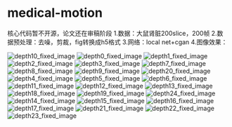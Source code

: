 # medical-motion
核心代码暂不开源，论文还在审稿阶段
1.数据：大鼠肾脏200slice，200帧
2.数据预处理：去噪，剪裁，fig转换成h5格式
3.网络：local net+cgan
4.图像效果：




![depth10_fixed_image](https://user-images.githubusercontent.com/65934164/178961860-f9586d54-1221-4038-8a84-fadfdeec0b0f.png)
![depth0_fixed_image](https://user-images.githubusercontent.com/65934164/178961866-bf30613a-3e21-4ee2-84b1-62b10cfefa2f.png)
![depth1_fixed_image](https://user-images.githubusercontent.com/65934164/178961869-65b5c4bc-2177-4d71-84a9-b98c45fa8db6.png)
![depth2_fixed_image](https://user-images.githubusercontent.com/65934164/178961871-bf6f96d2-e4aa-4f33-8c9d-3845cb7d2625.png)
![depth3_fixed_image](https://user-images.githubusercontent.com/65934164/178961872-a582cd8a-71e5-4aea-a51d-370bcb70303c.png)
![depth7_fixed_image](https://user-images.githubusercontent.com/65934164/178961875-1a4c7e92-e05e-4edd-a7b0-ec19b2cc4d35.png)
![depth8_fixed_image](https://user-images.githubusercontent.com/65934164/178961876-e94183b6-23da-4c6a-9628-d8c9938a6b5c.png)
![depth9_fixed_image](https://user-images.githubusercontent.com/65934164/178961879-ef1c4f6f-7026-4706-a5c9-051d0129407a.png)
![depth20_fixed_image](https://user-images.githubusercontent.com/65934164/178961958-a13a7b40-1cd0-4971-8a37-0fbc3a584586.png)
![depth4_fixed_image](https://user-images.githubusercontent.com/65934164/178961965-0dbadef0-a955-4f4e-8e80-7a7932858507.png)
![depth5_fixed_image](https://user-images.githubusercontent.com/65934164/178961971-ec3aba4e-0611-4757-a974-b4a4e7bf4906.png)
![depth6_fixed_image](https://user-images.githubusercontent.com/65934164/178961975-cc44d6e9-1d49-451f-b50d-deae32096ff4.png)
![depth11_fixed_image](https://user-images.githubusercontent.com/65934164/178961977-885b55ec-8827-4672-8ab3-60560087d6eb.png)
![depth12_fixed_image](https://user-images.githubusercontent.com/65934164/178961979-acab41e9-190f-4a64-9693-60f1a3044b7a.png)
![depth13_fixed_image](https://user-images.githubusercontent.com/65934164/178961984-35d33a18-733d-4bec-a2a7-ce017d2ba553.png)
![depth18_fixed_image](https://user-images.githubusercontent.com/65934164/178961990-7fc6f2e9-b9f6-43c4-bef2-a38ef1525c04.png)
![depth19_fixed_image](https://user-images.githubusercontent.com/65934164/178961992-7c25cb47-63b3-4f05-8781-ff27ee15aaf2.png)
![depth24_fixed_image](https://user-images.githubusercontent.com/65934164/178961995-d0ebccea-39a6-4aa7-bd74-a7fb66da293a.png)
![depth14_fixed_image](https://user-images.githubusercontent.com/65934164/178961998-5c3cae75-ae5d-4329-9151-0b6026bed41c.png)
![depth15_fixed_image](https://user-images.githubusercontent.com/65934164/178962003-251d7739-16fa-494c-bc05-e4ee303d508e.png)
![depth16_fixed_image](https://user-images.githubusercontent.com/65934164/178962007-8b156438-6e54-436e-9a20-eabcf8afea58.png)
![depth17_fixed_image](https://user-images.githubusercontent.com/65934164/178962010-5c277f70-c745-4cb4-a1bf-aac9663b001e.png)
![depth21_fixed_image](https://user-images.githubusercontent.com/65934164/178962012-20f58a7a-fac2-4789-8839-f28f13ee02da.png)
![depth22_fixed_image](https://user-images.githubusercontent.com/65934164/178962013-136bec6a-975f-4220-b1c0-5fb5ead16857.png)
![depth23_fixed_image](https://user-images.githubusercontent.com/65934164/178962014-268b4b79-6364-4598-ba8c-5f81d3de9437.png)
